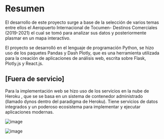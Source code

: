 # Resumen 
El desarrollo de este proyecto surge a base de la selección de varios temas entre ellos el Aeropuerto Internacional de Tocumen- Destinos Comerciales (2019-2021) el cual se tomó para analizar sus datos y posteriormente plasmar en un mapa interactivo.

El proyecto se desarrolló en el lenguaje de programación Python, se hizo uso de los paquetes Pandas y Dash Plotly, que es una herramienta utilizada para la creación de aplicaciones de análisis web, escrita sobre Flask, Plotly.js y React.js. 

## [Fuera de servicio]
Para la implementación web se hizo uso de los servicios en la nube de Heroku , que se se basa en un sistema de contenedor administrado (llamado dynos dentro del paradigma de Heroku). Tiene servicios de datos integrados y un poderoso ecosistema para implementar y ejecutar aplicaciones modernas.

![image](https://github.com/xQart/Aeropuerto-Internacional-de-Tocumen--Destinos-Comerciales-2019-2021-/assets/66072194/c0af6dd9-aafe-4202-9387-cc97b521f3e5)

![image](https://github.com/xQart/Aeropuerto-Internacional-de-Tocumen--Destinos-Comerciales-2019-2021-/assets/66072194/c1571e4c-287b-4499-8f00-c832998fa221)





